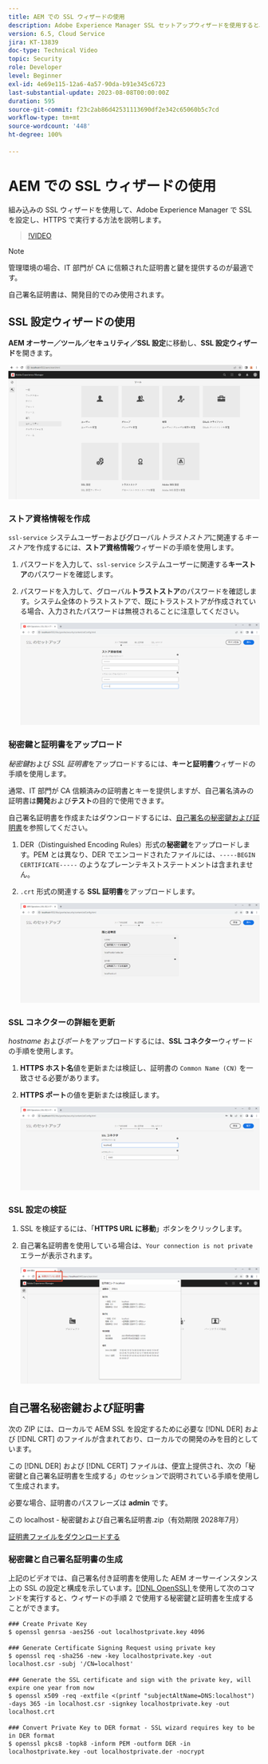 ```yaml
---
title: AEM での SSL ウィザードの使用
description: Adobe Experience Manager SSL セットアップウィザードを使用すると、AEM インスタンスを HTTPS 経由で実行するように簡単に設定できます。
version: 6.5, Cloud Service
jira: KT-13839
doc-type: Technical Video
topic: Security
role: Developer
level: Beginner
exl-id: 4e69e115-12a6-4a57-90da-b91e345c6723
last-substantial-update: 2023-08-08T00:00:00Z
duration: 595
source-git-commit: f23c2ab86d42531113690df2e342c65060b5c7cd
workflow-type: tm+mt
source-wordcount: '448'
ht-degree: 100%

---
```


# AEM での SSL ウィザードの使用

組み込みの SSL ウィザードを使用して、Adobe Experience Manager で SSL を設定し、HTTPS で実行する方法を説明します。

>[!VIDEO](https://video.tv.adobe.com/v/17993?quality=12&learn=on)


>[!NOTE]
>
>管理環境の場合、IT 部門が CA に信頼された証明書と鍵を提供するのが最適です。
>
>自己署名証明書は、開発目的でのみ使用されます。

## SSL 設定ウィザードの使用

__AEM オーサー／ツール／セキュリティ／SSL 設定__&#x200B;に移動し、__SSL 設定ウィザード__&#x200B;を開きます。

![SSL 設定ウィザード](assets/use-the-ssl-wizard/ssl-config-wizard.png)

### ストア資格情報を作成

`ssl-service` システムユーザーおよびグローバル&#x200B;_トラストストア_&#x200B;に関連する&#x200B;_キーストア_&#x200B;を作成するには、__ストア資格情報__&#x200B;ウィザードの手順を使用します。

1. パスワードを入力して、`ssl-service` システムユーザーに関連する&#x200B;__キーストア__&#x200B;のパスワードを確認します。
1. パスワードを入力して、グローバル&#x200B;__トラストストア__&#x200B;のパスワードを確認します。システム全体のトラストストアで、既にトラストストアが作成されている場合、入力されたパスワードは無視されることに注意してください。

   ![SSL 設定 - ストア資格情報](assets/use-the-ssl-wizard/store-credentials.png)

### 秘密鍵と証明書をアップロード

_秘密鍵_&#x200B;および _SSL 証明書_&#x200B;をアップロードするには、__キーと証明書__&#x200B;ウィザードの手順を使用します。

通常、IT 部門が CA 信頼済みの証明書とキーを提供しますが、自己署名済みの証明書は&#x200B;__開発__&#x200B;および&#x200B;__テスト__&#x200B;の目的で使用できます。

自己署名証明書を作成またはダウンロードするには、[自己署名の秘密鍵および証明書](#self-signed-private-key-and-certificate)を参照してください。

1. DER（Distinguished Encoding Rules）形式の&#x200B;__秘密鍵__&#x200B;をアップロードします。PEM とは異なり、DER でエンコードされたファイルには、`-----BEGIN CERTIFICATE-----` のようなプレーンテキストステートメントは含まれません。
1. `.crt` 形式の関連する __SSL 証明書__&#x200B;をアップロードします。

   ![SSL の設定 - 秘密鍵と証明書](assets/use-the-ssl-wizard/privatekey-and-certificate.png)

### SSL コネクターの詳細を更新

_hostname_ および&#x200B;_ポート_&#x200B;をアップロードするには、__SSL コネクター__&#x200B;ウィザードの手順を使用します。

1. __HTTPS ホスト名__&#x200B;値を更新または検証し、証明書の `Common Name (CN)` を一致させる必要があります。
1. __HTTPS ポート__&#x200B;の値を更新または検証します。

   ![SSL 設定 - SSL コネクターの詳細](assets/use-the-ssl-wizard/ssl-connector-details.png)

### SSL 設定の検証

1. SSL を検証するには、「__HTTPS URL に移動__」ボタンをクリックします。
1. 自己署名証明書を使用している場合は、`Your connection is not private` エラーが表示されます。

   ![SSL 設定 - HTTPS 経由での AEM の検証](assets/use-the-ssl-wizard/verify-aem-over-ssl.png)

## 自己署名秘密鍵および証明書

次の ZIP には、ローカルで AEM SSL を設定するために必要な [!DNL DER] および [!DNL CRT] のファイルが含まれており、ローカルでの開発のみを目的としています。

この [!DNL DER] および [!DNL CERT] ファイルは、便宜上提供され、次の「秘密鍵と自己署名証明書を生成する」のセッションで説明されている手順を使用して生成されます。

必要な場合、証明書のパスフレーズは **admin** です。

この localhost - 秘密鍵および自己署名証明書.zip（有効期限 2028年7月）

[証明書ファイルをダウンロードする](assets/use-the-ssl-wizard/certificate.zip)

### 秘密鍵と自己署名証明書の生成

上記のビデオでは、自己署名付き証明書を使用した AEM オーサーインスタンス上の SSL の設定と構成を示しています。[[!DNL OpenSSL] ](https://www.openssl.org/) を使用して次のコマンドを実行すると、ウィザードの手順 2 で使用する秘密鍵と証明書を生成することができます。

```shell
### Create Private Key
$ openssl genrsa -aes256 -out localhostprivate.key 4096

### Generate Certificate Signing Request using private key
$ openssl req -sha256 -new -key localhostprivate.key -out localhost.csr -subj '/CN=localhost'

### Generate the SSL certificate and sign with the private key, will expire one year from now
$ openssl x509 -req -extfile <(printf "subjectAltName=DNS:localhost") -days 365 -in localhost.csr -signkey localhostprivate.key -out localhost.crt

### Convert Private Key to DER format - SSL wizard requires key to be in DER format
$ openssl pkcs8 -topk8 -inform PEM -outform DER -in localhostprivate.key -out localhostprivate.der -nocrypt
```
